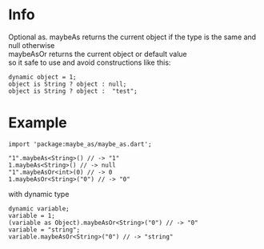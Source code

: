 # Info

Optional as. 
maybeAs returns the current object if the type is the same and null otherwise <br />
maybeAsOr returns the current object or default value <br />
so it safe to use and avoid constructions like this: 
```
dynamic object = 1; 
object is String ? object : null; 
object is String ? object :  "test"; 
```

# Example
```
import 'package:maybe_as/maybe_as.dart';

"1".maybeAs<String>() // -> "1"
1.maybeAs<String>() // -> null
"1".maybeAsOr<int>(0) // -> 0
1.maybeAsOr<String>("0") // -> "0"
```

with dynamic type

```
dynamic variable;
variable = 1;
(variable as Object).maybeAsOr<String>("0") // -> "0"
variable = "string";
variable.maybeAsOr<String>("0") // -> "string"
```
